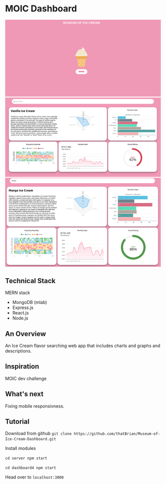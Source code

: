 # MOIC Dashboard
![alt text](./pics/home.png "MOIC DEMO")
![alt text](./pics/vanilla.png "MOIC DEMO2")
![alt text](./pics/mango.png "MOIC DEMO3")

## Technical Stack

MERN stack
- MongoDB (mlab)
- Express.js
- React.js
- Node.js

## An Overview

An Ice Cream flavor searching web app that includes charts and graphs and descriptions. 

## Inspiration
MOIC dev challenge

## What's next
Fixing mobile responsivness. 

## Tutorial
Download from github
 `
 git clone https://github.com/thatBrian/Museum-of-Ice-Cream-Dashboard.git
 `
 
Install modules

`
cd server
npm start
`

`
cd dashboard4
npm start
`

Head over to `localhost:3000`

